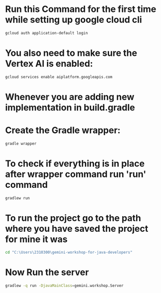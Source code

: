 # Run this Command for the first time while setting up google cloud cli

```bash
gcloud auth application-default login
```
# You also need to make sure the Vertex AI is enabled:

```bash
gcloud services enable aiplatform.googleapis.com
```
# Whenever you are adding new implementation in build.gradle 
# Create the Gradle wrapper:

```bash
gradle wrapper
```

# To check if everything is in place after wrapper command run 'run' command

```bash
gradlew run
```

# To run the project go to the path where you have saved the project for mine it was

```bash
cd "C:\Users\2310300\gemini-workshop-for-java-developers"
```

# Now Run the server

```bash
gradlew -q run -DjavaMainClass=gemini.workshop.Server
```



